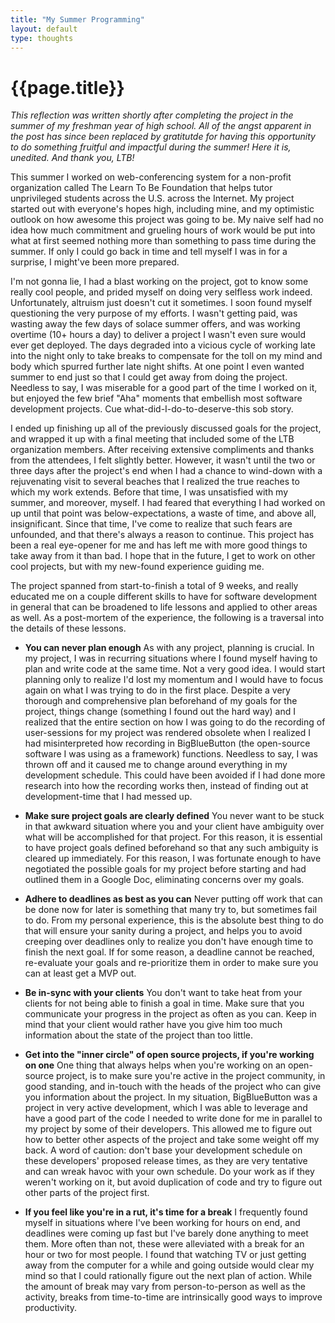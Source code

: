 ```yaml
---
title: "My Summer Programming"
layout: default
type: thoughts
---
```

{{page.title}}
===============

_This reflection was written shortly after completing the project in the summer of my freshman year of high school. All of the angst apparent in the post has since been replaced by gratitutde for having this opportunity to do something fruitful and impactful during the summer! Here it is, unedited. And thank you, LTB!_

This summer I worked on web-conferencing system for a non-profit organization called The Learn To Be Foundation that helps tutor unprivileged students across the U.S. across the Internet. My project started out with everyone&#39;s hopes high, including mine, and my optimistic outlook on how awesome this project was going to be. My naive self had no idea how much commitment and grueling hours of work would be put into what at first seemed nothing more than something to pass time during the summer. If only I could go back in time and tell myself I was in for a surprise, I might&#39;ve been more prepared. 

I&#39;m not gonna lie, I had a blast working on the project, got to know some really cool people, and prided myself on doing very selfless work indeed. Unfortunately, altruism just doesn&#39;t cut it sometimes. I soon found myself questioning the very purpose of my efforts. I wasn&#39;t getting paid, was wasting away the few days of solace summer offers, and was working overtime (10+ hours a day) to deliver a project I wasn&#39;t even sure would ever get deployed. The days degraded into a vicious cycle of working late into the night only to take breaks to compensate for the toll on my mind and body which spurred further late night shifts. At one point I even wanted summer to end just so that I could get away from doing the project. Needless to say, I was miserable for a good part of the time I worked on it, but enjoyed the few brief &quot;Aha&quot; moments that embellish most software development projects. Cue what-did-I-do-to-deserve-this sob story.

I ended up finishing up all of the previously discussed goals for the project, and wrapped it up with a final meeting that included some of the LTB organization members. After receiving extensive compliments and thanks from the attendees, I felt slightly better. However, it wasn&#39;t until the two or three days after the project&#39;s end when I had a chance to wind-down with a rejuvenating visit to several beaches that I realized the true reaches to which my work extends. Before that time, I was unsatisfied with my summer, and moreover, myself. I had feared that everything I had worked on up until that point was below-expectations, a waste of time, and above all, insignificant. Since that time, I&#39;ve come to realize that such fears are unfounded, and that there&#39;s always a reason to continue. This project has been a real eye-opener for me and has left me with more good things to take away from it than bad. I hope that in the future, I get to work on other cool projects, but with my new-found experience guiding me. 

The project spanned from start-to-finish a total of 9 weeks, and really educated me on a couple different skills to have for software development in general that can be broadened to life lessons and applied to other areas as well. As a post-mortem of the experience, the following is a traversal into the details of these lessons.

+ **You can never plan enough**
As with any project, planning is crucial. In my project, I was in recurring situations where I found myself having to plan and write code at the same time. Not a very good idea. I would start planning only to realize I&#39;d lost my momentum and I would have to focus again on what I was trying to do in the first place. Despite a very thorough and comprehensive plan beforehand of my goals for the project, things change (something I found out the hard way) and I realized that the entire section on how I was going to do the recording of user-sessions for my project was rendered obsolete when I realized I had misinterpreted how recording in BigBlueButton (the open-source software I was using as a framework) functions. Needless to say, I was thrown off and it caused me to change around everything in my development schedule. This could have been avoided if I had done more research into how the recording works then, instead of finding out at development-time that I had messed up.

+ **Make sure project goals are clearly defined**
You never want to be stuck in that awkward situation where you and your client have ambiguity over what will be accomplished for that project. For this reason, it is essential to have project goals defined beforehand so that any such ambiguity is cleared up immediately. For this reason, I was fortunate enough to have negotiated the possible goals for my project before starting and had outlined them in a Google Doc, eliminating concerns over my goals.

+ **Adhere to deadlines as best as you can**
Never putting off work that can be done now for later is something that many try to, but sometimes fail to do. From my personal experience, this is the absolute best thing to do that will ensure your sanity during a project, and helps you to avoid creeping over deadlines only to realize you don&#39;t have enough time to finish the next goal. If for some 
reason, a deadline cannot be reached, re-evaluate your goals and re-prioritize them in order to make sure you can at least get a MVP out.

+ **Be in-sync with your clients**
You don&#39;t want to take heat from your clients for not being able to finish a goal in time. Make sure that you communicate your progress in the project as often as you can. Keep in mind that your client would rather have you give him too much information about the state of the project than too little.

+ **Get into the &quot;inner circle&quot; of open source projects, if you&#39;re working on one**
One thing that always helps when you&#39;re working on an open-source project, is to make sure you&#39;re active in the project community, in good standing, and in-touch with the heads of the project who can give you information about the project. In my situation, BigBlueButton was a project in very active development, which I was able to leverage and have a good part of the code I needed to write done for me in parallel to my project by some of their developers. This allowed me to figure out how to better other aspects of the project and take some weight off my back. A word of caution: don&#39;t base your development schedule on these developers&#39; proposed release times, as they are very tentative and can wreak havoc with your own schedule. Do your work as if they weren&#39;t working on it, but avoid duplication of code and try to figure out other parts of the project first.

+ **If you feel like you&#39;re in a rut, it&#39;s time for a break**
I frequently found myself in situations where I&#39;ve been working for hours on end, and deadlines were coming up fast but I&#39;ve barely done anything to meet them. More often than not, these were alleviated with a break for an hour or two for most people. I found that watching TV or just getting away from the computer for a while and going outside would clear my mind so that I could rationally figure out the next plan of action. While the amount of break may vary from person-to-person as well as the activity, breaks from time-to-time are intrinsically good ways to improve productivity.
